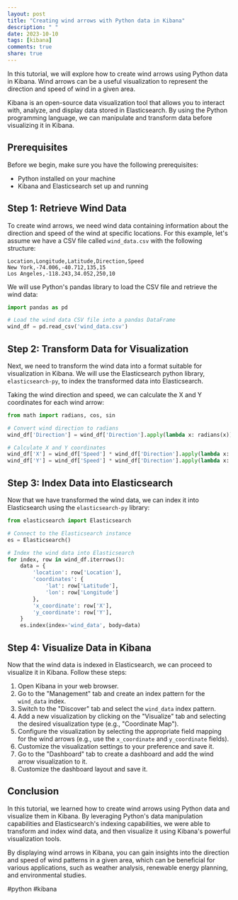 ```yaml
---
layout: post
title: "Creating wind arrows with Python data in Kibana"
description: " "
date: 2023-10-10
tags: [kibana]
comments: true
share: true
---
```


In this tutorial, we will explore how to create wind arrows using Python data in Kibana. Wind arrows can be a useful visualization to represent the direction and speed of wind in a given area.

Kibana is an open-source data visualization tool that allows you to interact with, analyze, and display data stored in Elasticsearch. By using the Python programming language, we can manipulate and transform data before visualizing it in Kibana.

## Prerequisites

Before we begin, make sure you have the following prerequisites:

- Python installed on your machine
- Kibana and Elasticsearch set up and running

## Step 1: Retrieve Wind Data

To create wind arrows, we need wind data containing information about the direction and speed of the wind at specific locations. For this example, let's assume we have a CSV file called `wind_data.csv` with the following structure:

```
Location,Longitude,Latitude,Direction,Speed
New York,-74.006,-40.712,135,15
Los Angeles,-118.243,34.052,250,10
```

We will use Python's pandas library to load the CSV file and retrieve the wind data:

```python
import pandas as pd

# Load the wind data CSV file into a pandas DataFrame
wind_df = pd.read_csv('wind_data.csv')
```

## Step 2: Transform Data for Visualization

Next, we need to transform the wind data into a format suitable for visualization in Kibana. We will use the Elasticsearch python library, `elasticsearch-py`, to index the transformed data into Elasticsearch.

Taking the wind direction and speed, we can calculate the X and Y coordinates for each wind arrow:

```python
from math import radians, cos, sin

# Convert wind direction to radians
wind_df['Direction'] = wind_df['Direction'].apply(lambda x: radians(x))

# Calculate X and Y coordinates
wind_df['X'] = wind_df['Speed'] * wind_df['Direction'].apply(lambda x: cos(x))
wind_df['Y'] = wind_df['Speed'] * wind_df['Direction'].apply(lambda x: sin(x))
```

## Step 3: Index Data into Elasticsearch

Now that we have transformed the wind data, we can index it into Elasticsearch using the `elasticsearch-py` library:

```python
from elasticsearch import Elasticsearch

# Connect to the Elasticsearch instance
es = Elasticsearch()

# Index the wind data into Elasticsearch
for index, row in wind_df.iterrows():
    data = {
        'location': row['Location'],
        'coordinates': {
            'lat': row['Latitude'],
            'lon': row['Longitude']
        },
        'x_coordinate': row['X'],
        'y_coordinate': row['Y'],
    }
    es.index(index='wind_data', body=data)
```

## Step 4: Visualize Data in Kibana

Now that the wind data is indexed in Elasticsearch, we can proceed to visualize it in Kibana. Follow these steps:

1. Open Kibana in your web browser.
2. Go to the "Management" tab and create an index pattern for the `wind_data` index.
3. Switch to the "Discover" tab and select the `wind_data` index pattern.
4. Add a new visualization by clicking on the "Visualize" tab and selecting the desired visualization type (e.g., "Coordinate Map").
5. Configure the visualization by selecting the appropriate field mapping for the wind arrows (e.g., use the `x_coordinate` and `y_coordinate` fields).
6. Customize the visualization settings to your preference and save it.
7. Go to the "Dashboard" tab to create a dashboard and add the wind arrow visualization to it.
8. Customize the dashboard layout and save it.

## Conclusion

In this tutorial, we learned how to create wind arrows using Python data and visualize them in Kibana. By leveraging Python's data manipulation capabilities and Elasticsearch's indexing capabilities, we were able to transform and index wind data, and then visualize it using Kibana's powerful visualization tools.

By displaying wind arrows in Kibana, you can gain insights into the direction and speed of wind patterns in a given area, which can be beneficial for various applications, such as weather analysis, renewable energy planning, and environmental studies.

#python #kibana